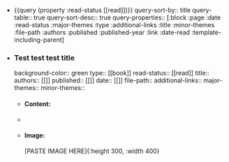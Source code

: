 - {{query (property :read-status [[read]])}}
  query-sort-by:: title
  query-table:: true
  query-sort-desc:: true
  query-properties:: [:block :page :date :read-status :major-themes :type :additional-links :title :minor-themes :file-path :authors :published :published-year :link :date-read :template-including-parent]
- ### Test test test title
  background-color:: green
  type:: [[book]]
  read-status:: [[read]]
  title:: 
  authors:: [[]]
  published:: [[]] 
  date:: [[]]
  file-path:: 
  additional-links::
  major-themes::
  minor-themes::
	- #### Content:
	-
	- #### Image:
	  [PASTE IMAGE HERE]{:height 300, :width 400}